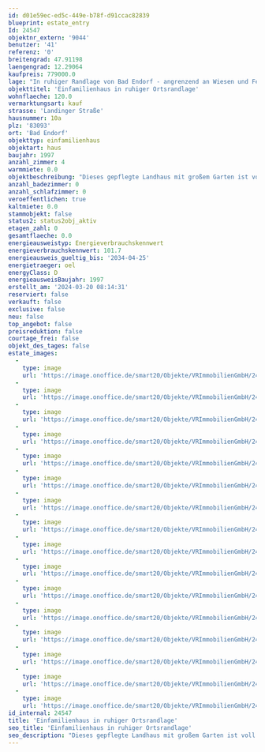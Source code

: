 ```yaml
---
id: d01e59ec-ed5c-449e-b78f-d91ccac82839
blueprint: estate_entry
Id: 24547
objektnr_extern: '9044'
benutzer: '41'
referenz: '0'
breitengrad: 47.91198
laengengrad: 12.29064
kaufpreis: 779000.0
lage: "In ruhiger Randlage von Bad Endorf - angrenzend an Wiesen und Feldern.\r\n\r\nDie Gemeinde Bad Endorf verfügt über attraktiven Bahnanschluss nach München und\r\nSalzburg. Sehr zentral gelegen nähe Rosenheim/München/Salzburg.\r\n\r\nVerkehrsanbindung:\r\nAutobahn A 8 München-Salzburg, Bahnlinie München-Salzburg, Flugplätze München\r\nund Salzburg\r\n\r\nInfrastruktur:\r\nKindergärten, Grundschulen, Realschulen, Gymnasium, Waldorfschule, Ärzte,\r\nApotheken, Krankenhäuser, SB-Märkte, Polizei, Feuerwehr, Kirchen, Schwimmbäder,\r\nSportvereine, Hotels, Cafès, Gastwirtschaften alles in unmittelbarer Nähe und\r\nUmgebung, nur wenige km entfernt."
objekttitel: 'Einfamilienhaus in ruhiger Ortsrandlage'
wohnflaeche: 120.0
vermarktungsart: kauf
strasse: 'Landinger Straße'
hausnummer: 10a
plz: '83093'
ort: 'Bad Endorf'
objekttyp: einfamilienhaus
objektart: haus
baujahr: 1997
anzahl_zimmer: 4
warmmiete: 0.0
objektbeschreibung: "Dieses gepflegte Landhaus mit großem Garten ist voll unterkellert. \r\nDas Erdgeschoss ist massiv mit 36,5-er Ziegel, das Obergeschoss in Holzblockweise gebaut. Im ganzen Haus wurde viel Holz verbaut, welches hier eine Gemütlichkeit ausstrahlt. \r\n\r\nZu betreten ist das Gebäude über die normale Diele - aber auch über einen danebenliegenden Eingang mit Geräteraum, welcher auch gleich die Kellerräume erschließt.\r\nDas Treppenhaus ist hell und offen gestaltet, der Handlauf gemauert, die Treppe ins OG ist aus Holz ebenso wie alle Türen und Fenster sowie die Bodenbeläge im Obergeschoss.\r\n\r\nIm Erdgeschoss befindet sich weiterhin ein separates Duschbad, das Wohnzimmer mit Austritt auf die großzügige Holzterrasse, ein gemütliches Esszimmer mit Erker sowie die Küche mit Speisekammer.\r\nFür wohlige Wärme sorgt zusätzlich zur Zentralheizung der Kachelofen im Wohn- und Esszimmer.\r\nIm Obergeschoss befinden sich links und rechts des Treppenhauses je ein Kinderzimmer, geradeaus erschließt sich über das Ankleidezimmer, das Elternschlafzimmer sowie ein Bad mit Eckbadewanne und Dusche.\r\nDas Haus ist voll unterkellert, neben dem Heizungs- und Tankraum befinden sich weitere Kellerräume, welche aktuell auch teilweise als Büro genutzt werden.\r\n\r\nBereits seit 2011 ist das Anwesen an eine Familie vermietet, welche dieses auch gepflegt haben wie ihr eigenes.\r\n\r\nDas Grundstück wird zur Ostseite noch neu vermessen, ein Carport dort könnte angemietet werden. \r\nEvtl. können auch auf Wunsch noch weitere Grünflächen angepachtet oder gekauft werden."
anzahl_badezimmer: 0
anzahl_schlafzimmer: 0
veroeffentlichen: true
kaltmiete: 0.0
stammobjekt: false
status2: status2obj_aktiv
etagen_zahl: 0
gesamtflaeche: 0.0
energieausweistyp: Energieverbrauchskennwert
energieverbrauchskennwert: 101.7
energieausweis_gueltig_bis: '2034-04-25'
energietraeger: oel
energyClass: D
energieausweisBaujahr: 1997
erstellt_am: '2024-03-20 08:14:31'
reserviert: false
verkauft: false
exclusive: false
neu: false
top_angebot: false
preisreduktion: false
courtage_frei: false
objekt_des_tages: false
estate_images:
  -
    type: image
    url: 'https://image.onoffice.de/smart20/Objekte/VRImmobilienGmbH/24547/b9693dab-c233-4d3a-bc51-738c7c2973af.jpg'
  -
    type: image
    url: 'https://image.onoffice.de/smart20/Objekte/VRImmobilienGmbH/24547/b54c6197-5ac4-47b1-8a67-c772b5ef4200.jpg'
  -
    type: image
    url: 'https://image.onoffice.de/smart20/Objekte/VRImmobilienGmbH/24547/a3c32873-9015-4325-bca2-bc07e019f867.jpg'
  -
    type: image
    url: 'https://image.onoffice.de/smart20/Objekte/VRImmobilienGmbH/24547/54752f76-deb7-4218-9617-08a78ccb31e0.jpg'
  -
    type: image
    url: 'https://image.onoffice.de/smart20/Objekte/VRImmobilienGmbH/24547/e41a711a-1f21-422e-9740-b778e321d2fb.jpg'
  -
    type: image
    url: 'https://image.onoffice.de/smart20/Objekte/VRImmobilienGmbH/24547/fda03937-8f57-4f0e-a852-a636e3d240c4.jpg'
  -
    type: image
    url: 'https://image.onoffice.de/smart20/Objekte/VRImmobilienGmbH/24547/7c48bedf-4e10-490c-8be3-3d49d3f0bf60.jpg'
  -
    type: image
    url: 'https://image.onoffice.de/smart20/Objekte/VRImmobilienGmbH/24547/b25f11c4-1c3f-4aa9-a01c-6846c68341bc.jpg'
  -
    type: image
    url: 'https://image.onoffice.de/smart20/Objekte/VRImmobilienGmbH/24547/02f2750d-8d00-48d0-b462-3fa20544cc74.jpg'
  -
    type: image
    url: 'https://image.onoffice.de/smart20/Objekte/VRImmobilienGmbH/24547/ba9ca435-1449-458d-bb55-602c6f6ecf2c.jpg'
  -
    type: image
    url: 'https://image.onoffice.de/smart20/Objekte/VRImmobilienGmbH/24547/4c776da8-2081-4662-99bc-c5c6759f30a2.jpg'
  -
    type: image
    url: 'https://image.onoffice.de/smart20/Objekte/VRImmobilienGmbH/24547/18bb10ae-6b4c-415a-a151-36eda5d5031a.jpg'
  -
    type: image
    url: 'https://image.onoffice.de/smart20/Objekte/VRImmobilienGmbH/24547/9a428047-20d1-4790-b77b-87c41c3e00b3.jpg'
  -
    type: image
    url: 'https://image.onoffice.de/smart20/Objekte/VRImmobilienGmbH/24547/c47d0dc2-5e2e-4471-9ce4-a67fbc8fb1e1.jpg'
  -
    type: image
    url: 'https://image.onoffice.de/smart20/Objekte/VRImmobilienGmbH/24547/e130917b-07ea-4cc0-8fd0-d831441c025d.jpg'
  -
    type: image
    url: 'https://image.onoffice.de/smart20/Objekte/VRImmobilienGmbH/24547/7e7e7d50-c1eb-448a-b2bf-1f6afad93d90.jpg'
id_internal: 24547
title: 'Einfamilienhaus in ruhiger Ortsrandlage'
seo_title: 'Einfamilienhaus in ruhiger Ortsrandlage'
seo_description: "Dieses gepflegte Landhaus mit großem Garten ist voll unterkellert. \r\nDas Erdgeschoss ist massiv mit 36,5-er Ziegel, das Obergeschoss in Holzblockweise gebaut. "
---
```

